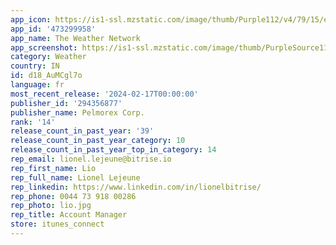 ```yaml
---
app_icon: https://is1-ssl.mzstatic.com/image/thumb/Purple112/v4/79/15/e4/7915e4e0-cc8f-7c7a-6703-0f6c6fac6758/AppIcon-0-0-1x_U007emarketing-0-6-0-85-220-0.png/1024x1024bb.png
app_id: '473299958'
app_name: The Weather Network
app_screenshot: https://is1-ssl.mzstatic.com/image/thumb/PurpleSource116/v4/a3/7d/f6/a37df66b-efc3-0b3d-0de8-03bac4f245ed/c7ca7fa9-ccd7-4ddb-840f-70309cc8a904_6.5_U201d_Display_EN_1__U2013_2.png/1242x2688bb.png
category: Weather
country: IN
id: d18_AuMCgl7o
language: fr
most_recent_release: '2024-02-17T00:00:00'
publisher_id: '294356877'
publisher_name: Pelmorex Corp.
rank: '14'
release_count_in_past_year: '39'
release_count_in_past_year_category: 10
release_count_in_past_year_top_in_category: 14
rep_email: lionel.lejeune@bitrise.io
rep_first_name: Lio
rep_full_name: Lionel Lejeune
rep_linkedin: https://www.linkedin.com/in/lionelbitrise/
rep_phone: 0044 73 918 00286
rep_photo: lio.jpg
rep_title: Account Manager
store: itunes_connect
---
```

